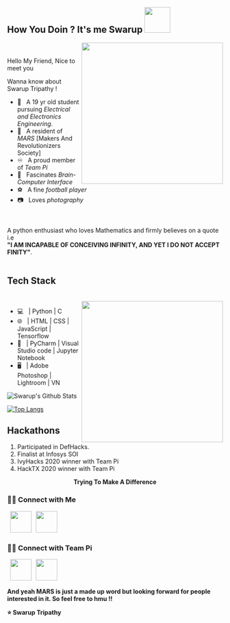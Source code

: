 <h2> How You Doin ? It's me Swarup  <img src="https://media.giphy.com/media/huJXnKtC5Ly1VWfpIQ/giphy.gif" width="60"></h2>
<img src="https://media.giphy.com/media/MB75OzWrpUMOWfBHg0/giphy.gif" width='330' align='right'> 
<br><br>     
Hello My Friend, Nice to meet you

Wanna know about Swarup Tripathy !
<br>
 - :electric_plug: &nbsp; A 19 yr old student pursuing *Electrical and Electronics Engineering*.
 - :satellite: &nbsp; A resident of *MARS* [Makers And Revolutionizers Society]
 - :infinity: &nbsp; A proud member of *Team Pi*
 - :brain: &nbsp; Fascinates *Brain-Computer Interface*
 - :soccer: &nbsp; A fine *football player*
 - :camera: &nbsp; Loves *photography*

<br><br>
A python enthusiast who loves Mathematics and firmly believes on a quote i.e <br>
**"I AM INCAPABLE OF CONCEIVING INFINITY, AND YET I DO NOT ACCEPT FINITY"**. 
<br><br>
<h2>Tech Stack</h2><br>
<img src="https://media.giphy.com/media/HEPwfdu6T6svpPE1eN/giphy.gif" width='330' align='right'>

 - 💻 &nbsp; | Python | C
 - 🌐 &nbsp; | HTML | CSS | JavaScript |  Tensorflow 
 - 🔧 &nbsp; | PyCharm | Visual Studio code | Jupyter Notebook
 - 🖥 &nbsp; | Adobe Photoshop | Lightroom | VN

 <img align="center" src="https://github-readme-stats.vercel.app/api?username=swarup-tripathy&include_all_commits=true&count_private=true&show_icons=true&line_height=20&title_color=7A7ADB&icon_color=2234AE&text_color=D3D3D3&bg_color=0,000000,130F40" alt="Swarup's Github Stats">
 
 [![Top Langs](https://github-readme-stats.vercel.app/api/top-langs/?username=swarup-tripathy&langs_count=8&layout=compact&text_color=daf7dc&bg_color=151515)](https://github.com/swarup-tripathy/github-readme-stats)

<h2>Hackathons</h2>

 1. Participated in DefHacks.
 2. Finalist at Infosys SOI 
 3. IvyHacks 2020 winner with Team Pi
 4. HackTX 2020 winner with Team Pi


<p align= 'center' ><b>Trying To Make A Difference<b></p>
<h3> 🤝🏻 Connect with Me </h3>

<p>
&nbsp; <a href="https://www.instagram.com/swarup0_0/" target="_blank" rel="noopener noreferrer"><img src="https://img.icons8.com/plasticine/100/000000/instagram-new.png" width="50" /></a>  
&nbsp; <a href="mailto:swarup.tripathy4810@gmail.com" target="_blank" rel="noopener noreferrer"><img src="https://img.icons8.com/plasticine/100/000000/gmail.png"  width="50" /></a>
</p>
<h3> 🤝🏻 Connect with Team Pi </h3>
<p>
&nbsp; <a href="https://www.youtube.com/channel/UCtod0cyzPDfuv5WIpytDDNw" target="_blank" rel="noopener noreferrer"><img src="https://img.icons8.com/plasticine/100/000000/youtube.png"  width="50" /></a>
&nbsp; <a href="mailto:indianteampi@gmail.com" target="_blank" rel="noopener noreferrer"><img src="https://img.icons8.com/plasticine/100/000000/gmail.png"  width="50" /></a>
</p>

And yeah MARS is just a made up word but looking forward for people interested in it. So feel free to hmu !!

:star: Swarup Tripathy
